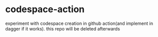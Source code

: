 # codespace-action
experiment with codespace creation in github action(and implement in dagger if it works). this repo will be deleted afterwards
